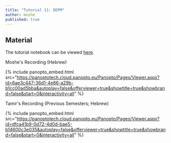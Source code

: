 ```yaml
---
title: "Tutorial 11: DDPM"
author: moshe
published: true
---
```



## Material

The tutorial notebook can be viewed [here](https://github.com/vistalab-technion/cs236781-tutorials/blob/master/t13%20-%20Diffusion%20Models/DDPMs.ipynb).


Moshe's Recording (Hebrew)

{% include panopto_embed.html src="https://panoptotech.cloud.panopto.eu/Panopto/Pages/Viewer.aspx?id=6ae3c447-36d1-4e86-a29b-b1cc00ad5bba&autoplay=false&offerviewer=true&showtitle=true&showbrand=false&start=0&interactivity=all" %}

Tamir's Recording (Previous Semesters; Hebrew)

{% include panopto_embed.html src="https://panoptotech.cloud.panopto.eu/Panopto/Pages/Viewer.aspx?id=dfca41b9-0d72-4d0d-bae5-b14600c3e035&autoplay=false&offerviewer=true&showtitle=true&showbrand=false&start=0&interactivity=all" %}